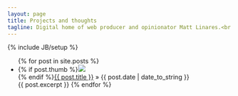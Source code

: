 ```yaml
---
layout: page
title: Projects and thoughts
tagline: Digital home of web producer and opinionator Matt Linares.<br /><a href="/profile">See my profile</a> and <a href='mailto:info@microsplash.org'>get in touch</a>.
---
```

{% include JB/setup %}

<ul class="posts">
  {% for post in site.posts %}
    <li>{% if post.thumb %}<a href="{{ BASE_PATH }}{{ post.url }}"><img src="{{ post.thumb }}" class="list-thumb"></li><a>{% endif %}<a href="{{ BASE_PATH }}{{ post.url }}">{{ post.title }}</a> &raquo;  <span>{{ post.date | date_to_string }}</span><br />
    	{{ post.excerpt }}</li>
  {% endfor %}
</ul>



